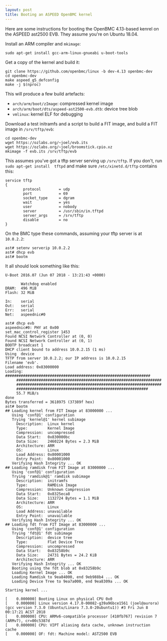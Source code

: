 ```yaml
---
layout: post
title: Booting an ASPEED OpenBMC kernel
---
```


Here are some instructions for booting the OpenBMC 4.13-based kenrel
on the ASPEED ast2500 EVB. They assume you're on Ubuntu 18.04.

Install an ARM compiler and `mkimage`:
```
sudo apt-get install gcc-arm-linux-gnueabi u-boot-tools
```

Get a copy of the kernel and build it:
```
git clone https://github.com/openbmc/linux -b dev-4.13 openbmc-dev
cd openbmc-dev
make aspeed_g5_defconfig
make -j $(nproc)
```

This will produce a few build artefacts:
 - `arch/arm/boot/zImage`: compressed kernel image
 - `arch/arm/boot/dts/aspeed-ast2500-evb.dtb`: device tree blob
 - `vmlinux`: kernel ELF for debugging

Download a test initramfs and a script to build a FIT image, and build a FIT
image in `/srv/tftp/evb`:

```
cd openbmc-dev
wget https://ozlabs.org/~joel/evb.its
wget https://ozlabs.org/~joel/broomstick.cpio.xz
mkimage -f evb.its /srv/tftp/evb
```

This assumes you've got a tftp server serving up `/srv/tftp`. If you don't, run
`sudo apt-get install  tftpd` and make sure `/etc/xinetd.d/tftp` contains this:
```
service tftp
{
        protocol        = udp
        port            = 69
        socket_type     = dgram
        wait            = yes
        user            = nobody
        server          = /usr/sbin/in.tftpd
        server_args     = /srv/tftp
        disable         = no
}
```

On the BMC type these commands, assuming your tftp server is at `10.0.2.2`:
```
ast# setenv serverip 10.0.2.2
ast# dhcp evb
ast# bootm
```

It all should look something like this:

```
U-Boot 2016.07 (Jun 07 2018 - 13:21:43 +0000)

       Watchdog enabled
DRAM:  496 MiB
Flash: 32 MiB

In:    serial
Out:   serial
Err:   serial
Net:   aspeednic#0

ast# dhcp evb
aspeednic#0: PHY at 0x00
set_mac_control_register 1453
Found NCSI Network Controller at (0, 0)
Found NCSI Network Controller at (0, 1)
BOOTP broadcast 1
DHCP client bound to address 10.0.2.15 (1 ms)
Using  device
TFTP from server 10.0.2.2; our IP address is 10.0.2.15
Filename 'evb'.
Load address: 0x83000000
Loading: #################################################################
	 #################################################################
	 #################################################################
	 ###########################################################
	 55.7 MiB/s
done
Bytes transferred = 3618975 (37389f hex)
ast# bootm
## Loading kernel from FIT Image at 83000000 ...
   Using 'conf@1' configuration
   Trying 'kernel@1' kernel subimage
     Description:  Linux kernel
     Type:         Kernel Image
     Compression:  uncompressed
     Data Start:   0x830000bc
     Data Size:    2460224 Bytes = 2.3 MiB
     Architecture: ARM
     OS:           Linux
     Load Address: 0x80001000
     Entry Point:  0x80001000
   Verifying Hash Integrity ... OK
## Loading ramdisk from FIT Image at 83000000 ...
   Using 'conf@1' configuration
   Trying 'ramdisk@1' ramdisk subimage
     Description:  initramfs
     Type:         RAMDisk Image
     Compression:  Unknown Compression
     Data Start:   0x8325eca8
     Data Size:    1132724 Bytes = 1.1 MiB
     Architecture: ARM
     OS:           Linux
     Load Address: unavailable
     Entry Point:  unavailable
   Verifying Hash Integrity ... OK
## Loading fdt from FIT Image at 83000000 ...
   Using 'conf@1' configuration
   Trying 'fdt@1' fdt subimage
     Description:  device tree
     Type:         Flat Device Tree
     Compression:  uncompressed
     Data Start:   0x83258b9c
     Data Size:    24731 Bytes = 24.2 KiB
     Architecture: ARM
   Verifying Hash Integrity ... OK
   Booting using the fdt blob at 0x83258b9c
   Loading Kernel Image ... OK
   Loading Ramdisk to 9ea84000, end 9eb988b4 ... OK
   Loading Device Tree to 9ea7a000, end 9ea8309a ... OK

Starting kernel ...

[    0.000000] Booting Linux on physical CPU 0x0
[    0.000000] Linux version 4.17.0-00082-g39a96bce1561 (joel@aurora) (gcc version 7.3.0 (Ubuntu/Linaro 7.3.0-20ubuntu1)) #3 Fri Jun 8 00:17:21 ACST 2018
[    0.000000] CPU: ARMv6-compatible processor [410fb767] revision 7 (ARMv7), cr=00c5387d
[    0.000000] CPU: VIPT aliasing data cache, unknown instruction cache
[    0.000000] OF: fdt: Machine model: AST2500 EVB
```
